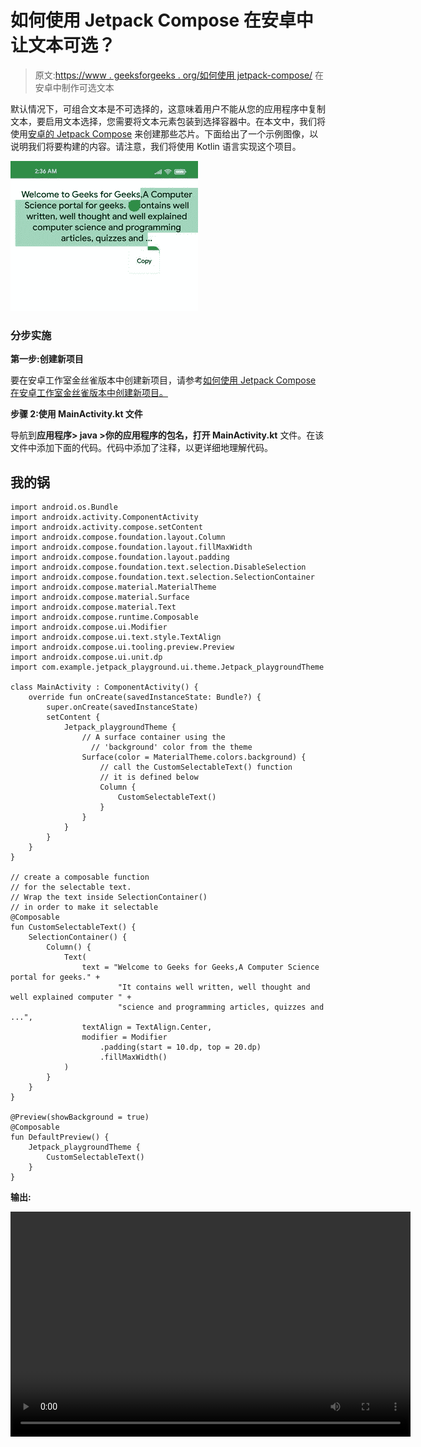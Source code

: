 # 如何使用 Jetpack Compose 在安卓中让文本可选？

> 原文:[https://www . geeksforgeeks . org/如何使用 jetpack-compose/](https://www.geeksforgeeks.org/how-to-make-text-selectable-in-android-using-jetpack-compose/) 在安卓中制作可选文本

默认情况下，可组合文本是不可选择的，这意味着用户不能从您的应用程序中复制文本，要启用文本选择，您需要将文本元素包装到选择容器中。在本文中，我们将使用[安卓的 Jetpack Compose](https://www.geeksforgeeks.org/basics-of-jetpack-compose-in-android/) 来创建那些芯片。下面给出了一个示例图像，以说明我们将要构建的内容。请注意，我们将使用 Kotlin 语言实现这个项目。

![](img/2f2cd889676b094459790c4ef68d8461.png)

### **分步实施**

**第一步:创建新项目**

要在安卓工作室金丝雀版本中创建新项目，请参考[如何使用 Jetpack Compose 在安卓工作室金丝雀版本中创建新项目。](https://www.geeksforgeeks.org/how-to-create-a-new-project-in-android-studio-canary-version-with-jetpack-compose/)

**步骤 2:使用 MainActivity.kt 文件**

导航到**应用程序> java >你的应用程序的包名，打开 MainActivity.kt** 文件。在该文件中添加下面的代码。代码中添加了注释，以更详细地理解代码。

## 我的锅

```
import android.os.Bundle
import androidx.activity.ComponentActivity
import androidx.activity.compose.setContent
import androidx.compose.foundation.layout.Column
import androidx.compose.foundation.layout.fillMaxWidth
import androidx.compose.foundation.layout.padding
import androidx.compose.foundation.text.selection.DisableSelection
import androidx.compose.foundation.text.selection.SelectionContainer
import androidx.compose.material.MaterialTheme
import androidx.compose.material.Surface
import androidx.compose.material.Text
import androidx.compose.runtime.Composable
import androidx.compose.ui.Modifier
import androidx.compose.ui.text.style.TextAlign
import androidx.compose.ui.tooling.preview.Preview
import androidx.compose.ui.unit.dp
import com.example.jetpack_playground.ui.theme.Jetpack_playgroundTheme

class MainActivity : ComponentActivity() {
    override fun onCreate(savedInstanceState: Bundle?) {
        super.onCreate(savedInstanceState)
        setContent {
            Jetpack_playgroundTheme {
                // A surface container using the 
                  // 'background' color from the theme
                Surface(color = MaterialTheme.colors.background) {
                    // call the CustomSelectableText() function
                    // it is defined below
                    Column {
                        CustomSelectableText()
                    }
                }
            }
        }
    }
}

// create a composable function
// for the selectable text.
// Wrap the text inside SelectionContainer()
// in order to make it selectable
@Composable
fun CustomSelectableText() {
    SelectionContainer() {
        Column() {
            Text(
                text = "Welcome to Geeks for Geeks,A Computer Science portal for geeks." +
                        "It contains well written, well thought and well explained computer " +
                        "science and programming articles, quizzes and ...",
                textAlign = TextAlign.Center,
                modifier = Modifier
                    .padding(start = 10.dp, top = 20.dp)
                    .fillMaxWidth()
            )
        }
    }
}

@Preview(showBackground = true)
@Composable
fun DefaultPreview() {
    Jetpack_playgroundTheme {
        CustomSelectableText()
    }
}
```

**输出:**

<video class="wp-video-shortcode" id="video-641639-1" width="640" height="360" preload="metadata" controls=""><source type="video/mp4" src="https://media.geeksforgeeks.org/wp-content/uploads/20210707235559/selectable_text_jetpack_compose_1_gfg.mp4?_=1">[https://media.geeksforgeeks.org/wp-content/uploads/20210707235559/selectable_text_jetpack_compose_1_gfg.mp4](https://media.geeksforgeeks.org/wp-content/uploads/20210707235559/selectable_text_jetpack_compose_1_gfg.mp4)</video>